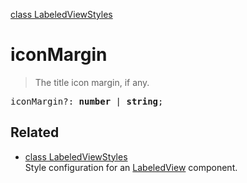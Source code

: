 [class LabeledViewStyles](LabeledViewStyles.md)

# iconMargin

> The title icon margin, if any.

<pre class="docgen_signature">iconMargin?: <b>number</b> | <b>string</b>;</pre>

## Related

- [<!--{ref:class}-->class LabeledViewStyles](LabeledViewStyles.md) \
    Style configuration for an [LabeledView](LabeledView.md) component.
